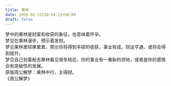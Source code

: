 ```yaml
---
title: 果林
date: 2020-02-15T20:54:12+08:00
draft: false
---
```


梦中的果林是财富和收获的象征，也意味着怀孕。<br>
梦见在果林漫步，预示着发财。<br>
梦见果林里硕果累累，预示你将得到丰硕的收获，事业有成，财运亨通，或将会得到提升。<br>
梦见自己划着船去果林看见很多桃花，你的事业有一番新的领地，或者是你的感情会有突破性的发展。<br>
原版周公解梦：果林中行，主得财。<br>
《周公解梦》